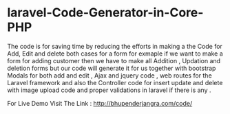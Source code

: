# laravel-Code-Generator-in-Core-PHP
The code is for saving time by reducing the efforts in making a the Code for Add, Edit and delete
both cases for a form for exmaple if we want to make a form for adding customer then we have to make all Addition , Updation and deletion forms but our code will generate it for us together with bootstrap Modals for both add and edit , Ajax and jquery code , web routes for the Laravel framework and also the Controller code for insert update and delete with image upload code and proper validations in laravel if there is any .


For Live Demo Visit The Link :
http://bhupenderjangra.com/code/
